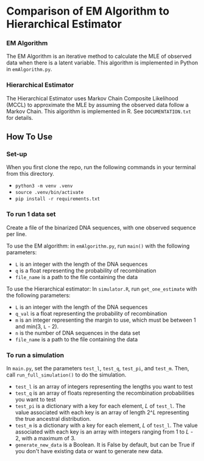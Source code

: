 # Comparison of EM Algorithm to Hierarchical Estimator

### EM Algorithm

The EM Algorithm is an iterative method to calculate the MLE
of observed data when there is a latent variable. This
algorithm is implemented in Python in `emAlgorithm.py`.

### Hierarchical Estimator

The Hierarchical Estimator uses Markov Chain Composite
Likelihood (MCCL) to approximate the MLE by assuming the
observed data follow a Markov Chain. This algorithm is
implemented in R. See `DOCUMENTATION.txt` for details.


## How To Use

### Set-up

When you first clone the repo, run the following commands in your terminal from this directory.

* `python3 -m venv .venv`
* `source .venv/bin/activate`
* `pip install -r requirements.txt`

### To run 1 data set

Create a file of the binarized DNA sequences, with one observed
sequence per line. 

To use the EM algorithm: in `emAlgorithm.py`, run `main()` with 
the following parameters:
- `L` is an integer with the length of the DNA sequences
- `q` is a float representing the probability of recombination
- `file_name` is a path to the file containing the data

To use the Hierarchical estimator: In `simulator.R`, run 
`get_one_estimate` with the following parameters:
- `L` is an integer with the length of the DNA sequences
- `q_val` is a float representing the probability of recombination
- `m` is an integer representing the margin to use, which must be 
between 1 and min(3, `L` - 2).
- `n` is the number of DNA sequences in the data set
- `file_name` is a path to the file containing the data

### To run a simulation

In `main.py`, set the parameters `test_l`, `test_q`, `test_pi`, and
`test_m`. Then, call `run_full_simulation()` to do the simulation. 
- `test_l` is an array of integers representing the lengths you
want to test
- `test_q` is an array of floats representing the recombination
probabilities you want to test
- `test_pi` is a dictionary with a key for each element, *L* of 
`test_l`. The value associated with each key is an array of length
2^*L* representing the true ancestral distribution.
- `test_m` is a dictionary with a key for each element, *L* of 
`test_l`. The value associated with each key is an array with integers
ranging from 1 to *L -* 2, with a maximum of 3.
- `generate_new_data` is a Boolean. It is False by default, but can be 
True if you don't have existing data or want to generate new data.
